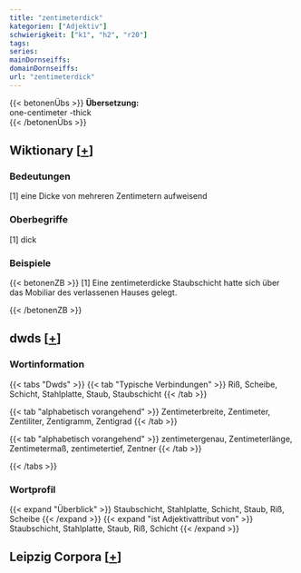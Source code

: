 ```yaml
---
title: "zentimeterdick"
kategorien: ["Adjektiv"]
schwierigkeit: ["k1", "h2", "r20"]
tags:
series:
mainDornseiffs:
domainDornseiffs:
url: "zentimeterdick"
---
```


{{< betonenÜbs >}}
**Übersetzung:**  
one-centimeter -thick  
{{< /betonenÜbs >}}

## Wiktionary [[+](https://de.wiktionary.org/wiki/zentimeterdick)]

### Bedeutungen
[1] eine Dicke von mehreren Zentimetern aufweisend  

### Oberbegriffe
[1] dick  

### Beispiele
{{< betonenZB >}}
[1] Eine zentimeterdicke Staubschicht hatte sich über das Mobiliar des verlassenen Hauses gelegt.  

{{< /betonenZB >}}


## dwds [[+](https://www.dwds.de/wb/zentimeterdick)]

### Wortinformation
{{< tabs "Dwds" >}}
{{< tab "Typische Verbindungen" >}}
Riß, Scheibe, Schicht, Stahlplatte, Staub, Staubschicht
{{< /tab >}}

{{< tab "alphabetisch vorangehend" >}}
Zentimeterbreite, Zentimeter, Zentiliter, Zentigramm, Zentigrad
{{< /tab >}}

{{< tab "alphabetisch vorangehend" >}}
zentimetergenau, Zentimeterlänge, Zentimetermaß, zentimetertief, Zentner
{{< /tab >}}

{{< /tabs >}}

### Wortprofil
{{< expand "Überblick" >}} Staubschicht, Stahlplatte, Schicht, Staub, Riß, Scheibe {{< /expand >}}
{{< expand "ist Adjektivattribut von" >}} Staubschicht, Stahlplatte, Staub, Riß, Schicht {{< /expand >}}

## Leipzig Corpora [[+](https://corpora.uni-leipzig.de/en/res?word=zentimeterdick&corpusId=deu_newscrawl-public_2018)]


